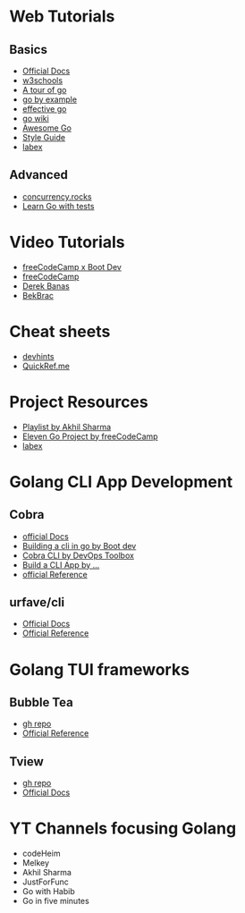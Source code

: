 # Web Tutorials

## Basics

- [Official Docs](https://go.dev/learn/)
- [w3schools](https://w3schools.com/go)
- [A tour of go](https://tour.go.dev/welcome/1)
- [go by example](https://gobyexample.com/)
- [effective go](https://go.dev/doc/effective_go)
- [go wiki](https://github.com/golang/go/wiki/)
- [Awesome Go](https://awesome-go.com/)
- [Style Guide](https://github.com/golang/go/wiki/CodeReviewComments)
- [labex](https://labex.io/learn/go)

## Advanced

- [concurrency.rocks](https://www.concurrency.rocks/)
- [Learn Go with tests](https://quii.gitbook.io/learn-go-with-tests)

# Video Tutorials

- [freeCodeCamp x Boot Dev](https://youtu.be/un6ZyFkqFKo?si=F6f5OWvuxSnOMmS-)
- [freeCodeCamp](https://youtu.be/YS4e4q9oBaU?si=NJ-ExNw7XkPaq-8h)
- [Derek Banas](https://youtu.be/YzLrWHZa-Kc?si=za2_HM1wIagiWdzr)
- [BekBrac](https://youtu.be/lbPThhcfn10?si=LucQZtSomHsdECzR)

# Cheat sheets

- [devhints](https://devhints.io/go)
- [QuickRef.me](https://quickref.me/go.html)

# Project Resources

- [Playlist by Akhil Sharma](https://youtube.com/playlist?list=PL5dTjWUk_cPYztKD7WxVFluHvpBNM28N9&si=ETUtVKcn16Ya6maA)
- [Eleven Go Project by freeCodeCamp](https://youtu.be/jFfo23yIWac?si=_Y6dWmkBEaVUAFJi)
- [labex](https://labex.io/projects/category/go)

# Golang CLI App Development

## Cobra

- [official Docs](https://cobra.dev/docs/)
- [Building a cli in go by Boot dev](https://youtu.be/8yrmAGcCnKg?si=AgBUUT_XSLiyZCKC)
- [Cobra CLI by DevOps Toolbox](https://youtu.be/44MMeT39eG4?si=0qG_Wjau5_7lZwDV)
- [Build a CLI App by ...](https://youtu.be/LT_QILmp9jA?si=SBVr2sMn3owty25G)
- [official Reference](https://pkg.go.dev/github.com/spf13/cobra)

## urfave/cli

- [Official Docs](https://cli.urfave.org/)
- [Official Reference](https://pkg.go.dev/github.com/urfave/cli/v3)

# Golang TUI frameworks

## Bubble Tea

- [gh repo](https://github.com/charmbracelet/bubbletea)
- [Official Reference](https://pkg.go.dev/github.com/charmbracelet/bubbletea)

## Tview

- [gh repo](https://github.com/rivo/tview)
- [Official Docs](https://pkg.go.dev/github.com/rivo/tview)

# YT Channels focusing Golang

- codeHeim
- Melkey
- Akhil Sharma
- JustForFunc
- Go with Habib
- Go in five minutes
